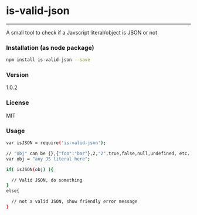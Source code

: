 # is-valid-json
----

A small tool to check if a Javscript literal/object is JSON or not

### Installation (as node package)
```sh
npm install is-valid-json --save
```
### Version
1.0.2

### License
MIT

### Usage

```sh
var isJSON = require('is-valid-json');

// "obj" can be {},{"foo":"bar"},2,"2",true,false,null,undefined, etc.
var obj = "any JS literal here";   

if( isJSON(obj) ){

  // Valid JSON, do something
}
else{

  // not a valid JSON, show friendly error message
}
```
